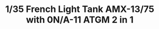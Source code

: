---
layout: product
title: "1/35 French Light Tank AMX-13/75 with 0N/A-11 ATGM 2 in 1"
price: "4800" 
desc: "Maketa"
img_path: "/assets/img/TAKO2038.jpg"
brand: "N/A"
available: false
special_offer: false
new: false
soon: false
cat: "010000"
subcat: "010200"
subsubcat: "0N/A"
sifra: "TAKO2038"
popular: true
---